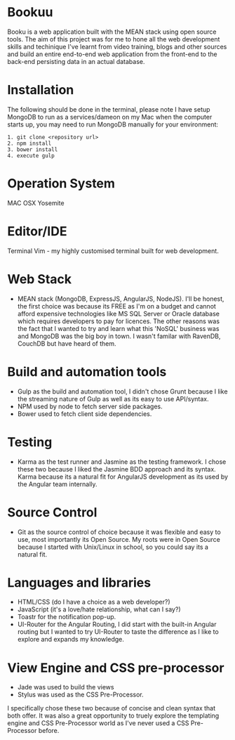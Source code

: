 # Bookuu

Booku is a web application built with the MEAN stack using open source tools. The aim of this project was for me to hone all the web development skills and techinique I've learnt from video training, blogs and other sources and build an entire end-to-end web application from the front-end to the back-end persisting data in an actual database.

# Installation

The following should be done in the terminal, please note I have setup MongoDB to run as a services/dameon on my Mac when the computer starts up, you may need to run MongoDB manually for your environment:

    1. git clone <repository url>
    2. npm install
    3. bower install
    4. execute gulp

# Operation System 
MAC OSX Yosemite

# Editor/IDE
Terminal Vim - my highly customised terminal built for web development.

# Web Stack 
- MEAN stack (MongoDB, ExpressJS, AngularJS, NodeJS). 
I'll be honest, the first choice was because its FREE as I'm on a budget and cannot afford expensive technologies like MS SQL Server or Oracle database which requires developers to pay for licences. The other reasons was the fact that I wanted to try and learn what this 'NoSQL' business was and MongoDB was the big boy in town. I wasn't familar with RavenDB, CouchDB but have heard of them.

# Build and automation tools
- Gulp as the build and automation tool, I didn't chose Grunt because I like the streaming nature of Gulp as well as its easy to use API/syntax.
- NPM used by node to fetch server side packages.
- Bower used to fetch client side dependencies.

# Testing
- Karma as the test runner and Jasmine as the testing framework. I chose these two because I liked the Jasmine BDD approach and its syntax. Karma because its a natural fit for AngularJS development as its used by the Angular team internally.

# Source Control
- Git as the source control of choice because it was flexible and easy to use, most importantly its Open Source. My roots were in Open Source because I started with Unix/Linux in school, so you could say its a natural fit.

# Languages and libraries
- HTML/CSS (do I have a choice as a web developer?) 
- JavaScript (it's a love/hate relationship, what can I say?)
- Toastr for the notification pop-up.
- UI-Router for the Angular Routing, I did start with the built-in Angular routing but I wanted to try UI-Router to taste the difference as I like to explore and expands my knowledge.

# View Engine and CSS pre-processor
- Jade was used to build the views
- Stylus was used as the CSS Pre-Processor.

I specifically chose these two because of concise and clean syntax that both offer. It was also a great opportunity to truely explore the templating engine and CSS Pre-Processor world as I've never used a CSS Pre-Processor before.
